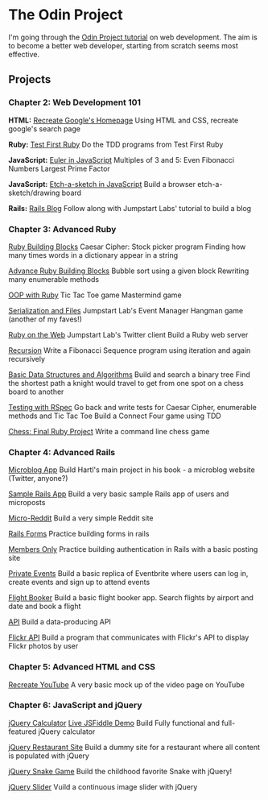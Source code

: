 # The Odin Project

I'm going through the [Odin Project tutorial](http://www.theodinproject.com) on web development. 
The aim is to become a better web developer, starting from scratch seems most effective. 

## Projects

### Chapter 2: Web Development 101

**HTML:** [Recreate Google's Homepage]( )
Using HTML and CSS, recreate google's search page

**Ruby:** [Test First Ruby]()
Do the TDD programs from Test First Ruby

**JavaScript:** [Euler in JavaScript]()
Multiples of 3 and 5: 
Even Fibonacci Numbers
Largest Prime Factor
  
**JavaScript:** [Etch-a-sketch in JavaScript]( )
Build a browser etch-a-sketch/drawing board
  
**Rails:** [Rails Blog]( )
Follow along with Jumpstart Labs' tutorial to build a blog


### Chapter 3: Advanced Ruby

[Ruby Building Blocks]()
Caesar Cipher:
Stock picker program
Finding how many times words in a dictionary appear in a string

[Advance Ruby Building Blocks]( )
Bubble sort using a given block
Rewriting many enumerable methods
  
[OOP with Ruby]( )
Tic Tac Toe game
Mastermind game 

[Serialization and Files]( )
Jumpstart Lab's Event Manager
Hangman game (another of my faves!)

[Ruby on the Web]( )
Jumpstart Lab's Twitter client
Build a Ruby web server

[Recursion]( )
Write a Fibonacci Sequence program using iteration and again recursively

[Basic Data Structures and Algorithms]( )
Build and search a binary tree
Find the shortest path a knight would travel to get from one spot on a chess board to another

[Testing with RSpec]( )
Go back and write tests for Caesar Cipher, enumerable methods and Tic Tac Toe
Build a Connect Four game using TDD

[Chess: Final Ruby Project]( )
Write a command line chess game


### Chapter 4: Advanced Rails

[Microblog App]( )
Build Hartl's main project in his book - a microblog website (Twitter, anyone?)

[Sample Rails App]( )
Build a very basic sample Rails app of users and microposts

[Micro-Reddit]( )
Build a very simple Reddit site

[Rails Forms]()
Practice building forms in rails

[Members Only]()
Practice building authentication in Rails with a basic posting site

[Private Events]()
Build a basic replica of Eventbrite where users can log in, create events and sign up to attend events

[Flight Booker]()
Build a basic flight booker app. Search flights by airport and date and book a flight

[API]()
Build a data-producing API

[Flickr API]( )
Build a program that communicates with Flickr's API to display Flickr photos by user

### Chapter 5: Advanced HTML and CSS

[Recreate YouTube]( )
A very basic mock up of the video page on YouTube

### Chapter 6: JavaScript and jQuery

[jQuery Calculator]( )
[Live JSFiddle Demo]() 
Build Fully functional and full-featured jQuery calculator

[jQuery Restaurant Site]( )
Build a dummy site for a restaurant where all content is populated with jQuery

[jQuery Snake Game]( )
Build the childhood favorite Snake with jQuery!

[jQuery Slider]( )
Vuild a continuous image slider with jQuery
